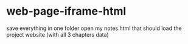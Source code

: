 # web-page-iframe-html
save everything in one folder
open my notes.html
that should load the project website (with all 3 chapters data)
